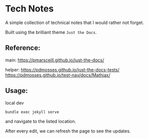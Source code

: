 
# Tech Notes

A simple collection of technical notes that I would rather not forget. 

Built using the brilliant theme `Just the Docs`.

## Reference:
main:
https://pmarsceill.github.io/just-the-docs/

helper:
https://pdmosses.github.io/just-the-docs-tests/
https://pdmosses.github.io/test-nav/docs/Mathjax/

## Usage:

local dev
```
bundle exec jekyll serve
```
and navigate to the listed location. 

After every edit, we can refresh the page to see the updates.


